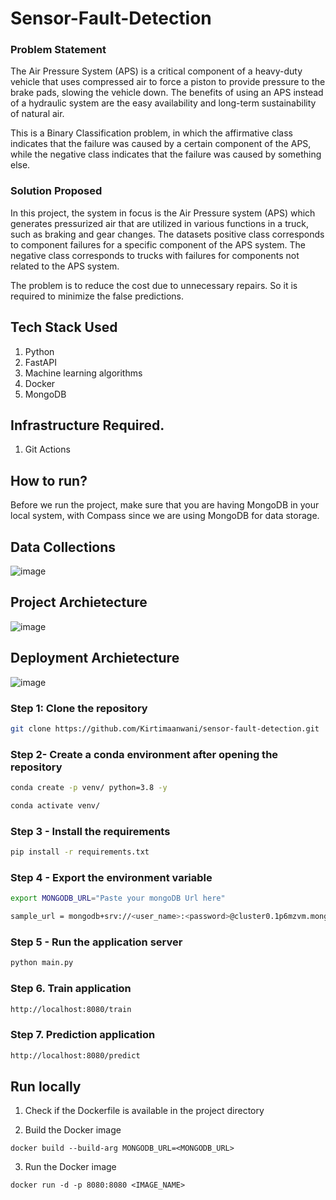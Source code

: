 
# Sensor-Fault-Detection

### Problem Statement
The Air Pressure System (APS) is a critical component of a heavy-duty vehicle that uses compressed air to force a piston to provide pressure to the brake pads, slowing the vehicle down. The benefits of using an APS instead of a hydraulic system are the easy availability and long-term sustainability of natural air.

This is a Binary Classification problem, in which the affirmative class indicates that the failure was caused by a certain component of the APS, while the negative class
indicates that the failure was caused by something else.

### Solution Proposed 
In this project, the system in focus is the Air Pressure system (APS) which generates pressurized air that are utilized in various functions in a truck, such as braking and gear changes. The datasets positive class corresponds to component failures for a specific component of the APS system. The negative class corresponds to trucks with failures for components not related to the APS system.

The problem is to reduce the cost due to unnecessary repairs. So it is required to minimize the false predictions.
## Tech Stack Used
1. Python 
2. FastAPI 
3. Machine learning algorithms
4. Docker
5. MongoDB

## Infrastructure Required.

1. Git Actions

## How to run?
Before we run the project, make sure that you are having MongoDB in your local system, with Compass since we are using MongoDB for data storage.

## Data Collections
![image]()

## Project Archietecture
![image]()


## Deployment Archietecture
![image]()


### Step 1: Clone the repository
```bash
git clone https://github.com/Kirtimaanwani/sensor-fault-detection.git
```

### Step 2- Create a conda environment after opening the repository

```bash
conda create -p venv/ python=3.8 -y
```

```bash
conda activate venv/
```

### Step 3 - Install the requirements
```bash
pip install -r requirements.txt
```

### Step 4 - Export the environment variable
```bash
export MONGODB_URL="Paste your mongoDB Url here"

sample_url = mongodb+srv://<user_name>:<password>@cluster0.1p6mzvm.mongodb.net/test

```

### Step 5 - Run the application server
```bash
python main.py
```

### Step 6. Train application
```bash
http://localhost:8080/train

```

### Step 7. Prediction application
```bash
http://localhost:8080/predict

```

## Run locally

1. Check if the Dockerfile is available in the project directory


2. Build the Docker image
```
docker build --build-arg MONGODB_URL=<MONGODB_URL>
```

3. Run the Docker image
```
docker run -d -p 8080:8080 <IMAGE_NAME>
```
